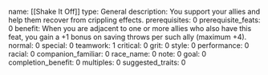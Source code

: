 name: [[Shake It Off]]
type: General
description: You support your allies and help them recover from crippling effects.
prerequisites: 0
prerequisite_feats: 0
benefit: When you are adjacent to one or more allies who also have this feat, you gain a +1 bonus on saving throws per such ally (maximum +4).
normal: 0
special: 0
teamwork: 1
critical: 0
grit: 0
style: 0
performance: 0
racial: 0
companion_familiar: 0
race_name: 0
note: 0
goal: 0
completion_benefit: 0
multiples: 0
suggested_traits: 0
